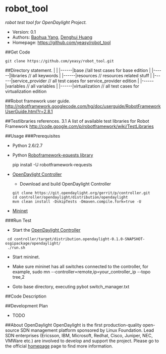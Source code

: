 robot_tool
==========
*robot test tool for OpenDaylight Project.*

* Version: 0.1
* Authors: [Baohua Yang](mailto:yangbaohua@gmail.com), [Denghui Huang](mailto:huangdenghui@gmail.com)
* Homepage: <https://github.com/yeasy/robot_tool>

##Get Code

`git clone https://github.com/yeasy/robot_tool.git`

##Directory statement.
|
|
|------|base  //all test cases for base edition
|
|------|libraries  // all keywords
|
|------|resources  // resources related stuff
|
|------|service_provider  // all test cases for service_provider edition
|
|------|variables  // all variables
|
|------|virtualization  // all test cases for virtualization edition

##Robot framework user guide.
   http://robotframework.googlecode.com/hg/doc/userguide/RobotFrameworkUserGuide.html?r=2.8.1

##Testlibraries references.
   3.1 A list of available test libraries for Robot Framework 
   http://code.google.com/p/robotframework/wiki/TestLibraries


##Usage
###Prerequisites
* Python 2.6/2.7
* Python [Roboframework-equests library](https://github.com/bulkan/robotframework-requests/)
 
  pip install -U robotframework-requests

* [OpenDaylight Controller](https://wiki.opendaylight.org/view/GettingStarted:Developer_Main)
   * Download and build OpenDaylight Controller

   ```
   git clone https://git.opendaylight.org/gerrit/p/controller.git
   cd controller/opendaylight/distribution/opendaylight
   mvn clean install -DskipTests -Dmaven.compile.fork=true -U
   ```
* [Mininet](http://mininet.org/walkthrough/)

###Run Test
* Start the [OpenDaylight Controller](https://wiki.opendaylight.org/view/GettingStarted:Developer_Main)

 ```
  cd controller/target/distribution.opendaylight-0.1.0-SNAPSHOT-osgipackage/opendaylight/
  ./run.sh
  ```
* Start mininet.

*  Make sure mininet has all switches connected to the controller, for example, 
      sudo mn --controller=remote,ip=your_controller_ip --topo tree,2
*  Goto base directory, executing pybot switch_manager.txt
  
##Code Description

##Development Plan
* TODO

##About OpenDaylight
OpenDaylight is the first production-quality open-source SDN management platform sponsored by Linux Foundation. 
Lead SDN enterprises (Ericsson, IBM, Microsoft, Redhat, Cisco, Juniper, NEC, VMWare etc.) are involved to develop and support the project.
Please go to the official [homepage](http://www.opendaylight.org) page to find more information.
